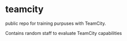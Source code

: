 # teamcity
public repo for training purpuses with TeamCity.

Contains random staff to evaluate TeamCity capabilities
